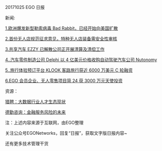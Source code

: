 20171025 EGO 日报

新闻:



[1.欧洲爆发新型勒索病毒 Bad Rabbit，已经开始向美国扩散](http://tech.sina.com.cn/it/2017-10-25/doc-ifynfrfm9029539.shtml)

[2.首份无人店规范征求意见，特种无人店装备需安全性审核](http://tech.ifeng.com/a/20171025/44728670_0.shtml)

[3.共享汽车 EZZY 已解散公司正开展清算及清偿工作](http://tech.sina.com.cn/i/2017-10-25/doc-ifymzqpq4121998.shtml)


[4..汽车零件制造公司 Delphi 以 4 亿美元价格收购自动驾驶汽车公司 Nutonomy](http://cn.technode.com/post/2017-10-24/delphi-buys-nutonomy-for-400-million/)

[5..旅行体验预订平台 KLOOK 客路旅行获近 6000 万美元 C 轮融资](http://www.iyiou.com/p/58188)

[6.EGO 会员企业、无人零售项目简 24 获 3000 万元天使投资](http://www.jiemian.com/article/1704810.html)

资源：

[猎聘：大数据行业人才生态现状](http://www.199it.com/archives/646508.html)

[德勤咨询：金融服务风险的未来](http://www.199it.com/archives/646583.html)

注：上述内容来源于互联网，由EGO整理

关注公众号EGONetworks，回复“日报”，获取文字版日报内容~

还有更多技术管理干货
